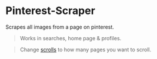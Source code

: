 # Pinterest-Scraper

Scrapes all images from a page on pinterest.

> Works in searches, home page & profiles.

> Change [scrolls](https://github.com/holo/pinterest-scraper/blob/main/script.js#L1) to how many pages you want to scroll.
